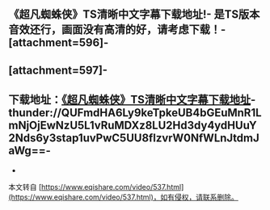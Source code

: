 《超凡蜘蛛侠》TS清晰中文字幕下载地址!-
**是TS版本音效还行，画面没有高清的好，请考虑下载！**-
\[attachment=596\]-
-
\[attachment=597\]-
-
下载地址：[《超凡蜘蛛侠》TS清晰中文字幕下载地址](thunder://QUFmdHA6Ly9keTpkeUB4bGEuMnR1LmNjOjEwNzU5L1vRuMDXz8LU2Hd3dy4ydHUuY2Nds6y3stap1uvPwC5UU8flzvrW0NfWLnJtdmJaWg==,1)-
thunder://QUFmdHA6Ly9keTpkeUB4bGEuMnR1LmNjOjEwNzU5L1vRuMDXz8LU2Hd3dy4ydHUuY2Nds6y3stap1uvPwC5UU8flzvrW0NfWLnJtdmJaWg==-
-

-

本文转自 [https://www.eqishare.com/video/537.html](https://www.eqishare.com/video/537.html)，如有侵权，请联系删除。